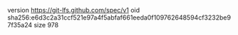 version https://git-lfs.github.com/spec/v1
oid sha256:e6d3c2a31ccf521e97a4f5abfaf661eeda0f109762648594cf3232be97f35a24
size 978
